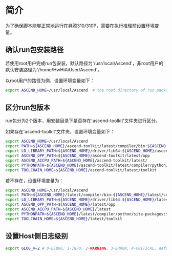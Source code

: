# 简介

为了确保脚本能够正常地运行在昇腾310/310P，需要在执行推理前设置环境变量。

## 确认run包安装路径

若使用root用户完成run包安装，默认路径为'/usr/local/Ascend'，非root用户的默认安装路径为'/home/HwHiAiUser/Ascend'。

以root用户的路径为例，设置环境变量如下：

```bash
export ASCEND_HOME=/usr/local/Ascend  # the root directory of run package
```

## 区分run包版本

run包分为2个版本，用安装目录下是否存在'ascend-toolkit'文件夹进行区分。

如果存在'ascend-toolkit'文件夹，设置环境变量如下：

```bash
export ASCEND_HOME=/usr/local/Ascend
export PATH=${ASCEND_HOME}/ascend-toolkit/latest/compiler/bin:${ASCEND_HOME}/ascend-toolkit/latest/compiler/ccec_compiler/bin/:${PATH}
export LD_LIBRARY_PATH=${ASCEND_HOME}/driver/lib64:${ASCEND_HOME}/ascend-toolkit/latest/lib64:${LD_LIBRARY_PATH}
export ASCEND_OPP_PATH=${ASCEND_HOME}/ascend-toolkit/latest/opp
export ASCEND_AICPU_PATH=${ASCEND_HOME}/ascend-toolkit/latest/
export PYTHONPATH=${ASCEND_HOME}/ascend-toolkit/latest/compiler/python/site-packages:${PYTHONPATH}
export TOOLCHAIN_HOME=${ASCEND_HOME}/ascend-toolkit/latest/toolkit
```

若不存在，设置环境变量为：

```bash
export ASCEND_HOME=/usr/local/Ascend
export PATH=${ASCEND_HOME}/latest/compiler/bin:${ASCEND_HOME}/latest/compiler/ccec_compiler/bin:${PATH}
export LD_LIBRARY_PATH=${ASCEND_HOME}/driver/lib64:${ASCEND_HOME}/latest/lib64:${LD_LIBRARY_PATH}
export ASCEND_OPP_PATH=${ASCEND_HOME}/latest/opp
export ASCEND_AICPU_PATH=${ASCEND_HOME}/latest
export PYTHONPATH=${ASCEND_HOME}/latest/compiler/python/site-packages:${PYTHONPATH}
export TOOLCHAIN_HOME=${ASCEND_HOME}/latest/toolkit
```

## 设置Host侧日志级别

```bash
export GLOG_v=2 # 0-DEBUG, 1-INFO, 2-WARNING, 3-ERROR, 4-CRITICAL, default level is WARNING.
```
